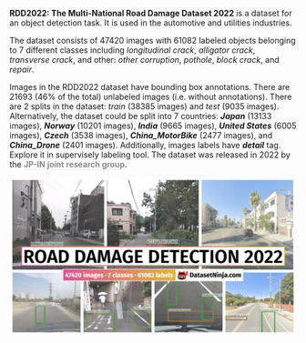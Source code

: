 **RDD2022: The Multi-National Road Damage Dataset 2022** is a dataset for an object detection task. It is used in the automotive and utilities industries. 

The dataset consists of 47420 images with 61082 labeled objects belonging to 7 different classes including *longitudinal crack*, *alligator crack*, *transverse crack*, and other: *other corruption*, *pothole*, *block crack*, and *repair*.

Images in the RDD2022 dataset have bounding box annotations. There are 21693 (46% of the total) unlabeled images (i.e. without annotations). There are 2 splits in the dataset: *train* (38385 images) and *test* (9035 images). Alternatively, the dataset could be split into 7 countries: ***Japan*** (13133 images), ***Norway*** (10201 images), ***India*** (9665 images), ***United States*** (6005 images), ***Czech*** (3538 images), ***China_MotorBike*** (2477 images), and ***China_Drone*** (2401 images). Additionally, images labels have ***detail*** tag. Explore it in supervisely labeling tool. The dataset was released in 2022 by the <span style="font-weight: 600; color: grey; border-bottom: 1px dashed #d3d3d3;">JP-IN joint research group</span>.

<img src="https://github.com/dataset-ninja/road-damage-detector/raw/main/visualizations/poster.png">
